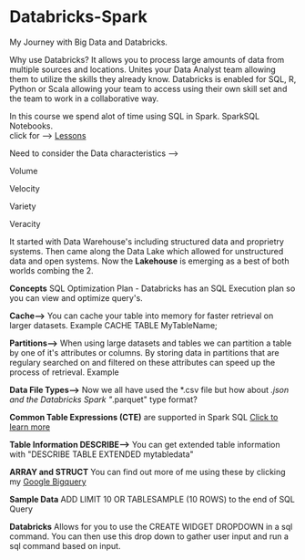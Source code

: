 # Databricks-Spark
My Journey with Big Data and Databricks.  

Why use Databricks? It allows you to process large amounts of data from multiple sources and locations.  Unites your Data Analyst team allowing them to utilize the skills they already know.  Databricks is enabled for SQL, R, Python or Scala allowing your team to access using their own skill set and the team to work in a collaborative way.  

In this course we spend alot of time using SQL in Spark.  SparkSQL Notebooks.  
click for --> [Lessons](https://files.training.databricks.com/courses/moocs/SQLDA/Lessons.dbc)

Need to consider the Data characteristics --> 

Volume

Velocity

Variety

Veracity

It started with Data Warehouse's including structured data and proprietry systems.  Then came along the Data Lake which allowed for unstructured data and open systems. Now the **Lakehouse** is emerging as a best of both worlds combing the 2.

**Concepts**
SQL Optimization Plan - Databricks has an SQL Execution plan so you can view and optimize query's.  

**Cache-->** You can cache your table into memory for faster retrieval on larger datasets.  Example CACHE TABLE MyTableName;

**Partitions-->** When using large datasets and tables we can partition a table by one of it's attributes or columns.  By storing data in partitions that are regulary searched on and filtered on these attributes can speed up the process of retrieval.  Example 

**Data File Types-->** Now we all have used the *.csv file but how about *.json and the Databricks Spark "*.parquet" type format?

**Common Table Expressions (CTE)** are supported in Spark SQL [Click to learn more](https://github.com/michaelmaxi/BigQuerySQL)

**Table Information DESCRIBE-->** You can get extended table information with "DESCRIBE TABLE EXTENDED mytabledata"

**ARRAY and STRUCT** You can find out more of me using these by clicking my [Google Bigquery](https://github.com/michaelmaxi/BigQuerySQL)

**Sample Data** ADD LIMIT 10 OR TABLESAMPLE (10 ROWS) to the end of SQL Query

**Databricks** Allows for you to use the CREATE WIDGET DROPDOWN in a sql command.  You can then use this drop down to gather user input and run a sql command based on input.

